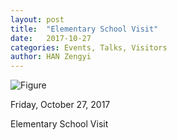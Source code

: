 ```yaml
---
layout: post
title:  "Elementary School Visit"
date:   2017-10-27
categories: Events, Talks, Visitors
author: HAN Zengyi
---
```



![Figure](https://farm5.staticflickr.com/4572/38323096386_c74b207cf0_c.jpg)


Friday, October 27, 2017

Elementary School Visit 

